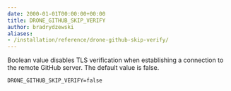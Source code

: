 ```yaml
---
date: 2000-01-01T00:00:00+00:00
title: DRONE_GITHUB_SKIP_VERIFY
author: bradrydzewski
aliases:
- /installation/reference/drone-github-skip-verify/
---
```


Boolean value disables TLS verification when establishing a connection to the remote GitHub server. The default value is false.

```
DRONE_GITHUB_SKIP_VERIFY=false
```
